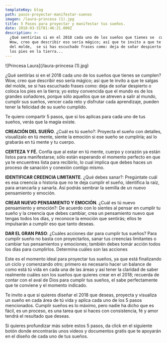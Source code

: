 ```yaml
---
templateKey: blog
path: pasos-proyectar-manifestar-suenos
imagen: /laura-princesa (1).jpg
title: 5 Pasos para proyectar y manifestar tus sueños.
date: 2018-03-31T01:46:21.000Z
description: >-
  ¿Qué sentirías si en el 2018 cada uno de los sueños que tienes se  cumplen?
  Wow, creo que describir eso sería mágico; así que te invito a que te salgas
  del molde,  se si has escuchado frases como: deja de soñar despierto o coloca
  los pies en la tierra...
---
```

![Princesa Laura](/laura-princesa (1).jpg)

¿Qué sentirías si en el 2018 cada uno de los sueños que tienes se  cumplen? Wow, creo que describir eso sería mágico; así que te invito a que te salgas del molde,  se si has escuchado frases como: deja de soñar despierto o coloca los pies en la tierra;  yo  estoy convencida que el mundo es de los grandes soñadores, porque sólo aquellos que se atreven a salir al mundo, cumplir sus sueños, vencer cada reto y disfrutar cada aprendizaje, pueden tener la felicidad de su sueño cumplido.

Te quiero compartir 5 pasos, que si los aplicas para cada uno de tus sueños, verás que la magia existe. 

**CREACIÓN DEL SUEÑO**. ¿Cuál es tú sueño?: Proyecta el sueño con detalles, visualízalo en tú mente, siente la emoción si ese sueño se cumpliría; así lo grabarás en tú mente y tu cuerpo.

**CERTEZA Y FÉ.** Confía que al estar en tú mente, cuerpo y corazón ya están listos para manifestarse; sólo están esperando el momento perfecto en que ya te encuentres lista para recibirlo, lo cual implica que debes haces un proceso de sanación y conexión contigo mismo.

**IDENTIFICAR CREENCIA LIMITANTE**. ¿Qué debes sanar?: Pregúntate cuál es esa creencia o historia que no te deja cumplir el sueño, identifica la raíz, para arrancarla y sanarla. Así podrás sembrar la semilla de un nuevo pensamiento y emoción.

**CREAR NUEVO PENSAMIENTO Y EMOCIÓN**. ¿Cuál es tú nuevo pensamiento y emoción?:  De acuerdo con lo sientes al pensar en cumplir tu sueño y la creencia que debes cambiar, crea un pensamiento nuevo que tengas todos los días, y reconoce la emoción que sentirás; ellos te impulsarán a cumplir eso que tanto deseas.

**DAR EL GRAN PASO**: ¿Cuáles acciones dar para cumplir tus sueños? Para cumplir sueño no basta con proyectarlos, sanar tus creencias limitantes o cambiar tus pensamientos y emociones; también debes tomár acción todos los días para cumplirlos. Determina cuáles son las acciones

Este es el momento ideal para proyectar tus sueños, ya que está finalizando un ciclo y comenzando otro; primero es necesario hacer un balance de como está tú vida en cada una de las áreas y así tener la claridad de saber realmente cuáles son los sueños que quieres crear en el 2018; recuerda de contar con el aval de Dios para cumplir tus sueños, el sabe perfectamente que te conviene y el momento indicado. 

Te invito a que si quieres diseñar el 2018 que deseas, proyecta y visualiza un sueño en cada área de tú vida y aplica cada uno de los 5 pasos mencionados.  Cumplir sueños es lo máximo, pero nadie ha dicho que es fácil, es un proceso, es una tarea que si haces con consistencia, fé y amor tendrá el resultado que deseas.

Si quieres profundizar más sobre estos 5 pasos, da click en el siguiente botón donde encontrarás unos videos y documentos gratis que te apoyarán en el diseño de cada uno de tus sueños.

